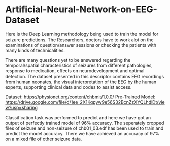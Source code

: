 # Artificial-Neural-Network-on-EEG-Dataset

Here is the Deep Learning methodology being used to train the model for seizure predictions. 
The Researchers, doctors have to work alot on the examinations of question/answer sessions or checking the patients with many kinds of technicalities.

There are many questions yet to be answered regarding the temporal/spatial characteristics of seizures from different pathologies, response to medication, 
effects on neurodevelopment and optimal detection. The dataset presented in this descriptor contains EEG recordings from human neonates, the visual interpretation 
of the EEG by the human experts, supporting clinical data and codes to assist access.

Dataset: https://physionet.org/content/chbmit/1.0.0/ 
Pre-Trained Model: https://drive.google.com/file/d/1ee_2X1Kqpyw9e56S32BcnZzXYQLhdlDt/view?usp=sharing

Classification task was performed to predict and here we have got an output of perfectly trained model of 96% accuracy.
The seperately cropped files of seizure and non-seizure of chb01_03.edf has been used to train and predict the model accuracy. There we have achieved an accuracy of 97% on a mixed file of other seizure data.
